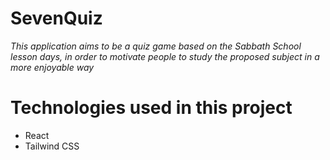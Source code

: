# SevenQuiz
*This application aims to be a quiz game based on the Sabbath School lesson days, in order to motivate people to study the proposed subject in a more enjoyable way*

# Technologies used in this project
- React
- Tailwind CSS


